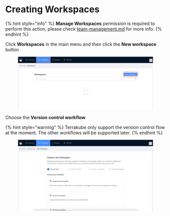 # Creating Workspaces



{% hint style="info" %}
**Manage Workspaces** permission is required to perform this action, please check [team-management.md](../organizations/team-management.md "mention") for more info.
{% endhint %}

Click **Workspaces** in the main menu and then click the **New workspace** button

<figure><img src="../../.gitbook/assets/image (4) (7).png" alt=""><figcaption></figcaption></figure>

Choose the **Version control workflow**

{% hint style="warning" %}
Terrakube only support the version control flow at the moment. The other workflows will be supported later.
{% endhint %}

<figure><img src="../../.gitbook/assets/image (6).png" alt=""><figcaption></figcaption></figure>
